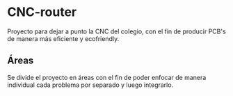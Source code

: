 # CNC-router

Proyecto para dejar a punto la CNC del colegio, con el fin de producir PCB's de manera más eficiente y ecofriendly.

## Áreas
Se divide el proyecto en áreas con el fin de poder enfocar de manera individual cada problema por separado y luego integrarlo.
